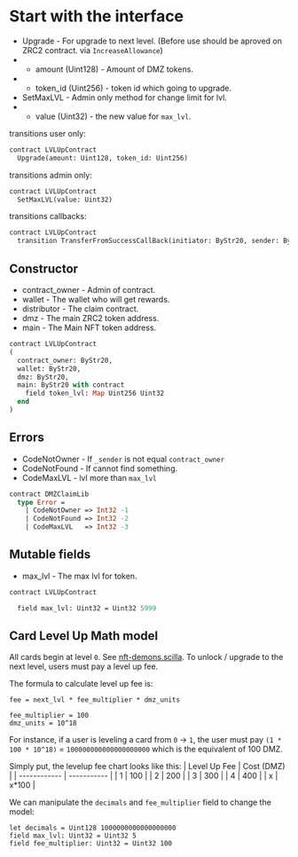 # Start with the interface

 * Upgrade - For upgrade to next level. (Before use should be aproved on ZRC2 contract. via `IncreaseAllowance`)
 * - amount (Uint128) - Amount of DMZ tokens.
 * - token_id (Uint256) - token id which going to upgrade.
 * SetMaxLVL - Admin only method for change limit for lvl.
 * - value (Uint32) - the new value for `max_lvl`.

transitions user only:
```Ocaml
contract LVLUpContract
  Upgrade(amount: Uint128, token_id: Uint256)
```

transitions admin only:
```Ocaml
contract LVLUpContract
  SetMaxLVL(value: Uint32)
```

transitions callbacks:
```Ocaml
contract LVLUpContract
  transition TransferFromSuccessCallBack(initiator: ByStr20, sender: ByStr20, recipient: ByStr20, amount: Uint128)
```

## Constructor

 * contract_owner - Admin of contract.
 * wallet - The wallet who will get rewards.
 * distributor - The claim contract.
 * dmz - The main ZRC2 token address.
 * main - The Main NFT token address.

```Ocaml
contract LVLUpContract
(
  contract_owner: ByStr20,
  wallet: ByStr20,
  dmz: ByStr20,
  main: ByStr20 with contract
    field token_lvl: Map Uint256 Uint32
  end
)
```

## Errors

 * CodeNotOwner - If `_sender` is not equal `contract_owner`
 * CodeNotFound - If cannot find something.
 * CodeMaxLVL - lvl more than `max_lvl`

```Ocaml
contract DMZClaimLib
  type Error =
    | CodeNotOwner => Int32 -1
    | CodeNotFound => Int32 -2
    | CodeMaxLVL   => Int32 -3
```

## Mutable fields

 * max_lvl - The max lvl for token.

```Ocaml
contract LVLUpContract

  field max_lvl: Uint32 = Uint32 5999
```

## Card Level Up Math model

All cards begin at level `0`. See [nft-demons.scilla](../ZRC1/nft-demons.scilla#L38). To unlock / upgrade to the next level, users must pay a level up fee.

The formula to calculate level up fee is:
```
fee = next_lvl * fee_multiplier * dmz_units

fee_multiplier = 100
dmz_units = 10^18
```

For instance, if a user is leveling a card from `0` -> `1`, the user must pay `(1 * 100 * 10^18)` = `100000000000000000000` which is the equivalent of 100 DMZ.

Simply put, the levelup fee chart looks like this:
| Level Up Fee |  Cost (DMZ) |
| ------------ | ----------- |
| 1            | 100         |
| 2            | 200         |
| 3            | 300         |
| 4            | 400         |
| x            | x*100       |

We can manipulate the `decimals` and `fee_multiplier` field to change the model:
```
let decimals = Uint128 1000000000000000000
field max_lvl: Uint32 = Uint32 5
field fee_multiplier: Uint32 = Uint32 100
```

